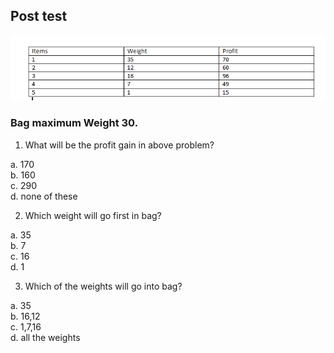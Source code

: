 ## Post test<br>
<img src="images/postquiz1.png"><br>
### Bag maximum Weight 30.

1. What will be the profit gain in above problem?<br>

 a. 170<br>
 b. 160<br>
 c. 290<br>
 d. none of these<br>
 
2.	Which weight will go first in bag? <br>

 a. 35<br>
 b. 7<br>
 c. 16<br>
 d. 1<br>
 
3.	Which of the weights will go into bag?<br>

 a. 35<br>
 b. 16,12<br>
 c. 1,7,16<br>
 d. all the weights<br>

